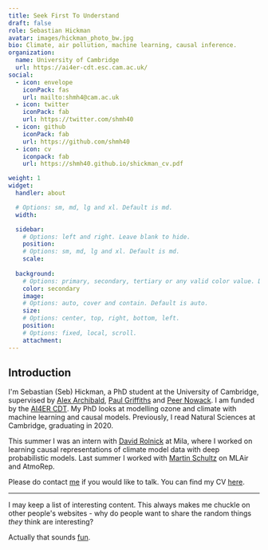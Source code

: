 ```yaml
---
title: Seek First To Understand
draft: false
role: Sebastian Hickman
avatar: images/hickman_photo_bw.jpg
bio: Climate, air pollution, machine learning, causal inference.
organization:
  name: University of Cambridge
  url: https://ai4er-cdt.esc.cam.ac.uk/
social:
  - icon: envelope
    iconPack: fas
    url: mailto:shmh4@cam.ac.uk
  - icon: twitter
    iconPack: fab
    url: https://twitter.com/shmh40
  - icon: github
    iconPack: fab
    url: https://github.com/shmh40
  - icon: cv
    iconpack: fab
    url: https://shmh40.github.io/shickman_cv.pdf

weight: 1
widget:
  handler: about

  # Options: sm, md, lg and xl. Default is md.
  width:

  sidebar:
    # Options: left and right. Leave blank to hide.
    position:
    # Options: sm, md, lg and xl. Default is md.
    scale:
  
  background:
    # Options: primary, secondary, tertiary or any valid color value. Default is primary.
    color: secondary
    image:
    # Options: auto, cover and contain. Default is auto.
    size:
    # Options: center, top, right, bottom, left.
    position:
    # Options: fixed, local, scroll.
    attachment: 
---
```


## Introduction

I'm Sebastian (Seb) Hickman, a PhD student at the University of Cambridge, supervised by [Alex Archibald](https://www.ch.cam.ac.uk/person/ata27), [Paul Griffiths](https://www.ch.cam.ac.uk/person/ptg21) and [Peer Nowack](https://research-portal.uea.ac.uk/en/persons/peer-nowack). I am funded by the [AI4ER CDT](https://ai4er-cdt.esc.cam.ac.uk/). My PhD looks at modelling ozone and climate with machine learning and causal models. Previously, I read Natural Sciences at Cambridge, graduating in 2020. 

This summer I was an intern with [David Rolnick](https://mila.quebec/en/directory/david-rolnick) at Mila, where I worked on learning causal representations of climate model data with deep probabilistic models. Last summer I worked with [Martin Schultz](https://www.fz-juelich.de/profile/schultz_m) on MLAir and AtmoRep.

Please do contact [me](mailto:shmh4@cam.ac.uk) if you would like to talk. You can find my CV [here](https://shmh40.github.io/shickman_cv.pdf).

***

I may keep a list of interesting content. This always makes me chuckle on other people's websites - why do people want to share the random things *they* think are interesting?

Actually that sounds [fun](https://shmh40.github.io/sui-generis/).